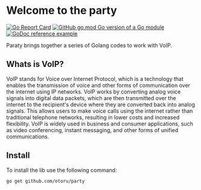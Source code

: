 # Welcome to the party

[![Go Report Card](https://goreportcard.com/badge/github.com/otoru/party)](https://goreportcard.com/report/github.com/otoru/party)
[![GitHub go.mod Go version of a Go module](https://img.shields.io/github/go-mod/go-version/otoru/party.svg)](https://github.com/otoru/party)
[![GoDoc reference example](https://img.shields.io/badge/godoc-reference-blue.svg)](https://godoc.org/github.com/otoru/party)

Paraty brings together a series of Golang codes to work with VoIP.

## Whats is VoIP?

VoIP stands for Voice over Internet Protocol, which is a technology that enables the transmission of voice and other forms of communication over the internet using IP networks. VoIP works by converting analog voice signals into digital data packets, which are then transmitted over the internet to the recipient's device where they are converted back into analog signals. This allows users to make voice calls using the internet rather than traditional telephone networks, resulting in lower costs and increased flexibility. VoIP is widely used in business and consumer applications, such as video conferencing, instant messaging, and other forms of unified communications.

## Install

To install the lib use the following command:

```bash
go get github.com/otoru/party
```
